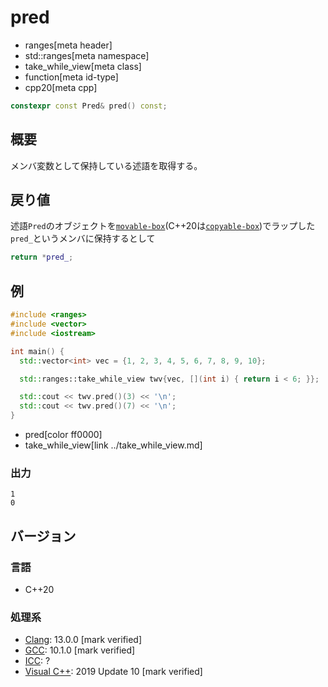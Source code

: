 # pred
* ranges[meta header]
* std::ranges[meta namespace]
* take_while_view[meta class]
* function[meta id-type]
* cpp20[meta cpp]

```cpp
constexpr const Pred& pred() const;
```

## 概要

メンバ変数として保持している述語を取得する。

## 戻り値

述語`Pred`のオブジェクトを[`movable-box`](../movable_box.md)(C++20は[`copyable-box`](../copyable_box.md))でラップした `pred_`というメンバに保持するとして

```cpp
return *pred_;
```

## 例

```cpp example
#include <ranges>
#include <vector>
#include <iostream>

int main() {
  std::vector<int> vec = {1, 2, 3, 4, 5, 6, 7, 8, 9, 10};

  std::ranges::take_while_view twv{vec, [](int i) { return i < 6; }};

  std::cout << twv.pred()(3) << '\n';
  std::cout << twv.pred()(7) << '\n';
}
```
* pred[color ff0000]
* take_while_view[link ../take_while_view.md]

### 出力

```
1
0
```

## バージョン
### 言語
- C++20

### 処理系
- [Clang](/implementation.md#clang): 13.0.0 [mark verified]
- [GCC](/implementation.md#gcc): 10.1.0 [mark verified]
- [ICC](/implementation.md#icc): ?
- [Visual C++](/implementation.md#visual_cpp): 2019 Update 10 [mark verified]
